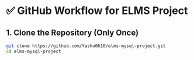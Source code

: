 # ✅ GitHub Workflow for ELMS Project

## 1. Clone the Repository (Only Once)

```bash
git clone https://github.com/Yashu0610/elms-mysql-project.git
cd elms-mysql-project
